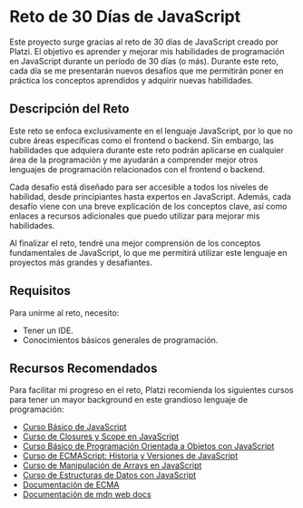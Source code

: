 # Reto de 30 Días de JavaScript

Este proyecto surge gracias al reto de 30 días de JavaScript creado por Platzi. El objetivo es aprender y mejorar mis habilidades de programación en JavaScript durante un período de 30 días (o más). Durante este reto, cada día se me presentarán nuevos desafíos que me permitirán poner en práctica los conceptos aprendidos y adquirir nuevas habilidades.

## Descripción del Reto

Este reto se enfoca exclusivamente en el lenguaje JavaScript, por lo que no cubre áreas específicas como el frontend o backend. Sin embargo, las habilidades que adquiera durante este reto podrán aplicarse en cualquier área de la programación y me ayudarán a comprender mejor otros lenguajes de programación relacionados con el frontend o backend.

Cada desafío está diseñado para ser accesible a todos los niveles de habilidad, desde principiantes hasta expertos en JavaScript. Además, cada desafío viene con una breve explicación de los conceptos clave, así como enlaces a recursos adicionales que puedo utilizar para mejorar mis habilidades.

Al finalizar el reto, tendré una mejor comprensión de los conceptos fundamentales de JavaScript, lo que me permitirá utilizar este lenguaje en proyectos más grandes y desafiantes.

## Requisitos

Para unirme al reto, necesito:
- Tener un IDE.
- Conocimientos básicos generales de programación.

## Recursos Recomendados

Para facilitar mi progreso en el reto, Platzi recomienda los siguientes cursos para tener un mayor background en este grandioso lenguaje de programación:
- [Curso Básico de JavaScript](https://platzi.com/cursos/basico-javascript/)
- [Curso de Closures y Scope en JavaScript](https://platzi.com/cursos/scope/)
- [Curso Básico de Programación Orientada a Objetos con JavaScript](https://platzi.com/cursos/oop/)
- [Curso de ECMAScript: Historia y Versiones de JavaScript](https://platzi.com/cursos/ecmascript/)
- [Curso de Manipulación de Arrays en JavaScript](https://platzi.com/cursos/arrays/)
- [Curso de Estructuras de Datos con JavaScript](https://platzi.com/cursos/estructuras-datos-js/)
- [Documentación de ECMA](https://ecma-international.org/publications-and-standards/standards/ecma-262/)
- [Documentación de mdn web docs](https://developer.mozilla.org/es/docs/Web/JavaScript)
